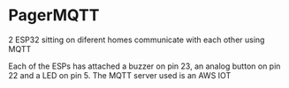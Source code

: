 # PagerMQTT
2 ESP32 sitting on diferent homes communicate with each other using MQTT

Each of the ESPs has attached a buzzer on pin 23, an analog button on pin 22 and a LED on pin 5. The MQTT server used is an AWS IOT
